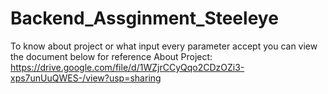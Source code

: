 # Backend_Assginment_Steeleye
To know about project or what input every parameter accept you can view the document below for reference
About Project: https://drive.google.com/file/d/1WZjrCCyQqo2CDzOZi3-xps7unUuQWES-/view?usp=sharing
